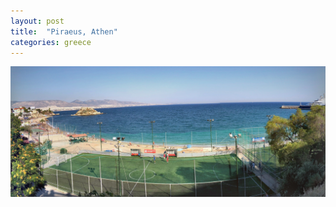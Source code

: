 ```yaml
---
layout: post
title:  "Piraeus, Athen"
categories: greece
---
```


<img src="/assets/images/piraeus-greece.jpg" alt="Piraeus, Athen" />
